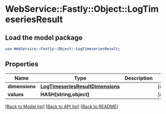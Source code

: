 # WebService::Fastly::Object::LogTimeseriesResult

## Load the model package
```perl
use WebService::Fastly::Object::LogTimeseriesResult;
```

## Properties
Name | Type | Description | Notes
------------ | ------------- | ------------- | -------------
**dimensions** | [**LogTimeseriesResultDimensions**](LogTimeseriesResultDimensions.md) |  | [optional] 
**values** | **HASH[string,object]** |  | [optional] 

[[Back to Model list]](../README.md#documentation-for-models) [[Back to API list]](../README.md#documentation-for-api-endpoints) [[Back to README]](../README.md)


